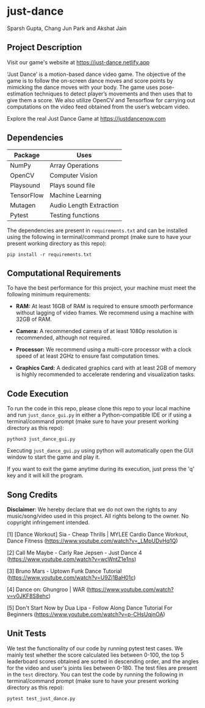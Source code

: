 # just-dance

Sparsh Gupta, Chang Jun Park and Akshat Jain

## Project Description

Visit our game's website at https://just-dance.netlify.app

‘Just Dance’ is a motion-based dance video game. 
The objective of the game is to follow the on-screen dance moves and score points by mimicking the dance moves with your body. 
The game uses pose-estimation techniques to detect player’s movements and then uses that to give them a score. 
We also utilize OpenCV and Tensorflow for carrying out computations on the video feed obtained from the user’s webcam video. 

Explore the real Just Dance Game at https://justdancenow.com

## Dependencies

| Package    | Uses                    |
|------------|-------------------------|
| NumPy      | Array Operations        |
| OpenCV     | Computer Vision         |
| Playsound  | Plays sound file        |
| TensorFlow | Machine Learning        |
| Mutagen    | Audio Length Extraction |
| Pytest     | Testing functions       |


 The dependencies are present in `requirements.txt` and can be installed using the following in terminal/command prompt (make sure to have your present working directory as this repo):
 
 ```
 pip install -r requirements.txt
 ```


## Computational Requirements

To have the best performance for this project, your machine must meet the following minimum requirements:

- **RAM:** At least 16GB of RAM is required to ensure smooth performance without lagging of video frames. We recommend using a machine with 32GB of RAM.

- **Camera:** A recommended camera of at least 1080p resolution is recommended, although not required.

- **Processor:** We recommend using a multi-core processor with a clock speed of at least 2GHz to ensure fast computation times.

- **Graphics Card:** A dedicated graphics card with at least 2GB of memory is highly recommended to accelerate rendering and visualization tasks.


## Code Execution

To run the code in this repo, please clone this repo to your local machine and run `just_dance_gui.py` in either a Python-compatible IDE or if using a terminal/command prompt (make sure to have your present working directory as this repo):

```
python3 just_dance_gui.py
```

Executing `just_dance_gui.py` using python will automatically open the GUI window to start the game and play it. 

If you want to exit the game anytime during its execution, just press the 'q' key and it will kill the program.


## Song Credits

**Disclaimer**: We hereby declare that we do not own the rights to any music/song/video used in this project.
All rights belong to the owner.
No copyright infringement intended.

[1] [Dance Workout] Sia - Cheap Thrills | MYLEE Cardio Dance Workout, Dance Fitness (https://www.youtube.com/watch?v=_LMpUDvHq1Q)

[2] Call Me Maybe - Carly Rae Jepsen - Just Dance 4 (https://www.youtube.com/watch?v=wcWntZ1e1ns)

[3] Bruno Mars - Uptown Funk Dance Tutorial (https://www.youtube.com/watch?v=U9Zj1BaH01c)

[4] Dance on: Ghungroo | WAR (https://www.youtube.com/watch?v=v0JKF8S8ehc)

[5] Don't Start Now by Dua Lipa - Follow Along Dance Tutorial For Beginners (https://www.youtube.com/watch?v=p-CHsUqjnOA)

## Unit Tests

We test the functionality of our code by running pytest test cases. 
We mainly test whether the score calculated lies between 0-100, the top 5 leaderboard scores obtained are sorted in descending order, and the angles for the video and user's joints lies between 0-180.
The test files are present in the `test` directory. You can test the code by running the following in terminal/command prompt (make sure to have your present working directory as this repo):

```
pytest test_just_dance.py
```
